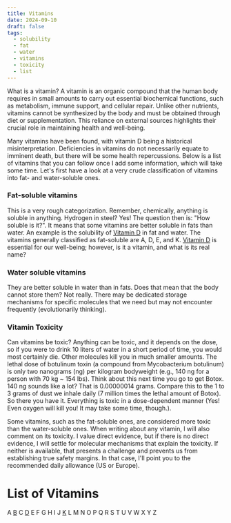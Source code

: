 ```yaml
---
title: Vitamins
date: 2024-09-10
draft: false
tags:
  - solubility
  - fat
  - water
  - vitamins
  - toxicity
  - list
---
```


What is a vitamin? A vitamin is an organic compound that the human body requires in small amounts to carry out essential biochemical functions, such as metabolism, immune support, and cellular repair. Unlike other nutrients, vitamins cannot be synthesized by the body and must be obtained through diet or supplementation. This reliance on external sources highlights their crucial role in maintaining health and well-being. 

Many vitamins have been found, with vitamin D being a historical misinterpretation. Deficiencies in vitamins do not necessarily equate to imminent death, but there will be some health repercussions. Below is a list of vitamins that you can follow once I add some information, which will take some time. Let's first have a look at a very crude classification of vitamins into fat- and water-soluble ones.

### Fat-soluble vitamins
This is a very rough categorization. Remember, chemically, anything is soluble in anything. Hydrogen in steel? Yes! The question then is: "How soluble is it?". It means that some vitamins are better soluble in fats than water. An example is the solubility of [Vitamin D](vitamin-d) in fat and water. The vitamins generally classified as fat-soluble are A, D, E, and K. 
[Vitamin D](vitamin-d) is essential for our well-being; however, is it a vitamin, and what is its real name?

### Water soluble vitamins
They are better soluble in water than in fats. Does that mean that the body cannot store them? Not really. There may be dedicated storage mechanisms for specific molecules that we need but may not encounter frequently (evolutionarily thinking). 

### Vitamin Toxicity
Can vitamins be toxic? Anything can be toxic, and it depends on the dose, so if you were to drink 10 liters of water in a short period of time, you would most certainly die. Other molecules kill you in much smaller amounts. The lethal dose of botulinum toxin (a compound from Mycobacterium botulinum) is only two nanograms (ng) per kilogram bodyweight (e.g., 140 ng for a person with 70 kg ~ 154 lbs). Think about this next time you go to get Botox. 140 ng sounds like a lot? That is 0.00000014 grams. Compare this to the 1 to 3 grams of dust we inhale daily (7 million times the lethal amount of Botox). So there you have it. Everything is toxic in a dose-dependent manner (Yes! Even oxygen will kill you! It may take some time, though.).

Some vitamins, such as the fat-soluble ones, are considered more toxic than the water-soluble ones. When writing about any vitamin, I will also comment on its toxicity. I value direct evidence, but if there is no direct evidence, I will settle for molecular mechanisms that explain the toxicity. If neither is available, that presents a challenge and prevents us from establishing true safety margins. In that case, I'll point you to the recommended daily allowance (US or Europe).

# **List of Vitamins**
A
[B](vitamin-b)
C
[D](vitamin-d)
E
F
G
H
I
J
[K](vitamin-k)
L
M
N
O
P
Q
R
S
T
U
V
W
X
Y
Z

